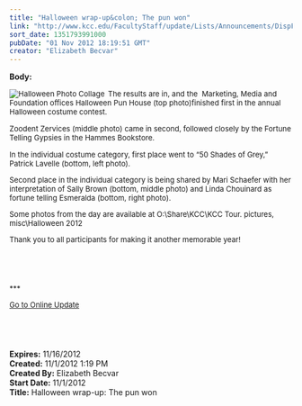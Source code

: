 ```yaml
---
title: "Halloween wrap-up&colon; The pun won"
link: "http://www.kcc.edu/FacultyStaff/update/Lists/Announcements/DispForm.aspx?ID=881"
sort_date: 1351793991000
pubDate: "01 Nov 2012 18:19:51 GMT"
creator: "Elizabeth Becvar"
---
```


<div><b>Body:</b> <div class="ExternalClass8B0F9A39278046E492EE4AED509CE169">
<div><font size="2">
<div style="float:left;margin-right:6px"><img alt="Halloween Photo Collage" src="/FacultyStaff/update/PublishingImages/Halloween-2012_collage_Update.jpg" /></div>
<p>The results are in, and the  Marketing, Media and Foundation offices Halloween Pun House (top photo)finished first in the annual Halloween costume contest.</font></p></div>
<div><font size="2">
<p>Zoodent Zervices (middle photo) came in second, followed closely by the Fortune Telling Gypsies in the Hammes Bookstore.</font></p>
<div><font size="2">
<p>In the individual costume category, first place went to “50 Shades of Grey,” Patrick Lavelle (bottom, left photo). </p>
<p>Second place in the individual category is being shared by Mari Schaefer with her interpretation of Sally Brown (bottom, middle photo) and Linda Chouinard as fortune telling Esmeralda (bottom, right photo).</p>
<p>Some photos from the day are available at O:\Share\KCC\KCC Tour. pictures, misc\Halloween 2012</p>
<p>Thank you to all participants for making it another memorable year!</p>
<p> </p>
<p> </p>
<p>***</p>
<p><a href="/FacultyStaff/update/Pages/dailyupdate.aspx">Go to Online Update</a></p>
<p> </p>
<p> </p></font></div></div></div>
<div></div></div>
<div><b>Expires:</b> 11/16/2012</div>
<div><b>Created:</b> 11/1/2012 1:19 PM</div>
<div><b>Created By:</b> Elizabeth Becvar</div>
<div><b>Start Date:</b> 11/1/2012</div>
<div><b>Title:</b> Halloween wrap-up: The pun won</div>
